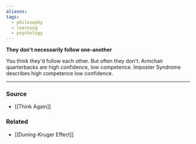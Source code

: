 ```yaml
---
aliases: 
tags:
  - philosophy
  - learning
  - psychology
---
```

**They don't necessarily follow one-another**

You think they'd follow each other. But often they don't. Armchair quarterbacks are high confidence, low competence. Imposter Syndrome describes high competence low confidence. 

---

### Source
- [[Think Again]]

### Related
- [[Duning-Kruger Effect]]